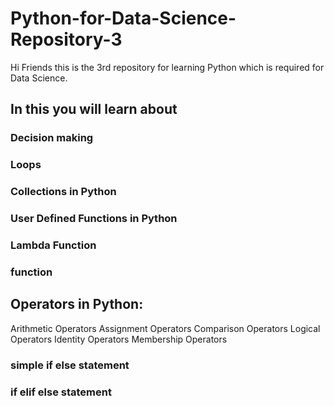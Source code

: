 # Python-for-Data-Science-Repository-3

Hi Friends this is the 3rd repository for learning Python which is required for Data Science.

## In this you will learn about

### Decision making
### Loops
### Collections in Python
### User Defined Functions in Python
### Lambda Function
### function

## Operators in Python:

Arithmetic Operators
Assignment Operators
Comparison Operators
Logical Operators
Identity Operators
Membership Operators

### simple if else statement
### if elif else statement
